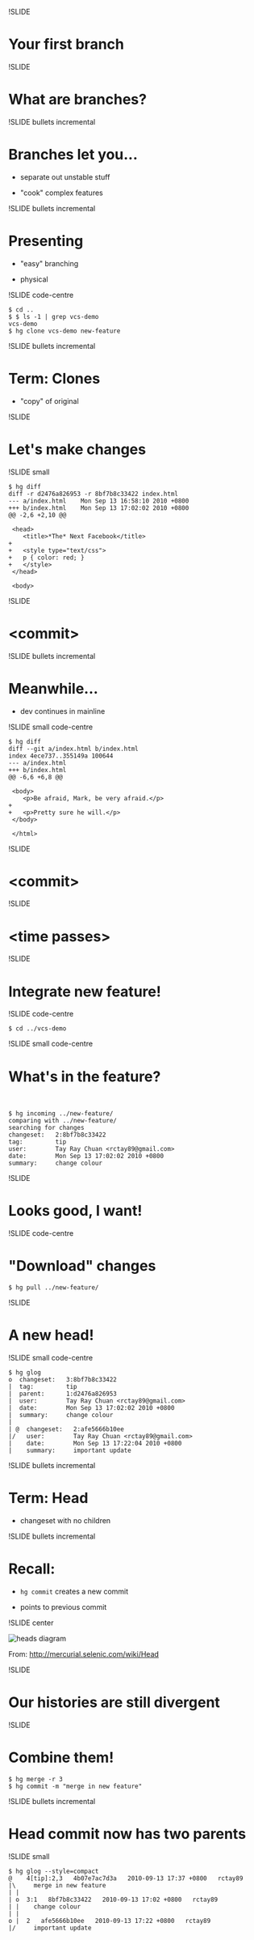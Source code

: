 !SLIDE

# Your first branch #

!SLIDE

# What are branches?

!SLIDE bullets incremental

# Branches let you...

- separate out unstable stuff

- "cook" complex features

!SLIDE bullets incremental

# Presenting

- "easy" branching

- physical

!SLIDE code-centre

	$ cd ..
	$ $ ls -1 | grep vcs-demo
	vcs-demo
	$ hg clone vcs-demo new-feature

!SLIDE bullets incremental

# Term: Clones

- "copy" of original

!SLIDE

# Let's make changes

!SLIDE small

	$ hg diff
	diff -r d2476a826953 -r 8bf7b8c33422 index.html
	--- a/index.html	Mon Sep 13 16:58:10 2010 +0800
	+++ b/index.html	Mon Sep 13 17:02:02 2010 +0800
	@@ -2,6 +2,10 @@

	 <head>
	 	<title>*The* Next Facebook</title>
	+
	+	<style type="text/css">
	+	p { color: red; }
	+	</style>
	 </head>

	 <body>


!SLIDE

# &lt;commit&gt;

!SLIDE bullets incremental

# Meanwhile...

- dev continues in mainline

!SLIDE small code-centre

	$ hg diff
	diff --git a/index.html b/index.html
	index 4ece737..355149a 100644
	--- a/index.html
	+++ b/index.html
	@@ -6,6 +6,8 @@

	 <body>
	 	<p>Be afraid, Mark, be very afraid.</p>
	+
	+	<p>Pretty sure he will.</p>
	 </body>

	 </html>


!SLIDE

# &lt;commit&gt;

!SLIDE

# &lt;time passes&gt;

!SLIDE

# Integrate new feature!

!SLIDE code-centre

	$ cd ../vcs-demo

!SLIDE small code-centre

# What's in the feature?

<br />

	$ hg incoming ../new-feature/
	comparing with ../new-feature/
	searching for changes
	changeset:   2:8bf7b8c33422
	tag:         tip
	user:        Tay Ray Chuan <rctay89@gmail.com>
	date:        Mon Sep 13 17:02:02 2010 +0800
	summary:     change colour

!SLIDE

# Looks good, I want!

!SLIDE code-centre

# "Download" changes

	$ hg pull ../new-feature/

!SLIDE

# A new head!

!SLIDE small code-centre

	$ hg glog
	o  changeset:   3:8bf7b8c33422
	|  tag:         tip
	|  parent:      1:d2476a826953
	|  user:        Tay Ray Chuan <rctay89@gmail.com>
	|  date:        Mon Sep 13 17:02:02 2010 +0800
	|  summary:     change colour
	|
	| @  changeset:   2:afe5666b10ee
	|/   user:        Tay Ray Chuan <rctay89@gmail.com>
	|    date:        Mon Sep 13 17:22:04 2010 +0800
	|    summary:     important update

!SLIDE bullets incremental

# Term: Head

- changeset with no children

!SLIDE bullets incremental

# Recall:

- `hg commit` creates a new commit

- points to previous commit

!SLIDE center

![heads diagram](wiki-heads.png)

From: http://mercurial.selenic.com/wiki/Head

!SLIDE

# Our histories are still divergent

!SLIDE

# Combine them!

	$ hg merge -r 3
	$ hg commit -m "merge in new feature"

!SLIDE bullets incremental

# Head commit now has two parents

!SLIDE small

	$ hg glog --style=compact
	@    4[tip]:2,3   4b07e7ac7d3a   2010-09-13 17:37 +0800   rctay89
	|\     merge in new feature
	| |
	| o  3:1   8bf7b8c33422   2010-09-13 17:02 +0800   rctay89
	| |    change colour
	| |
	o |  2   afe5666b10ee   2010-09-13 17:22 +0800   rctay89
	|/     important update


